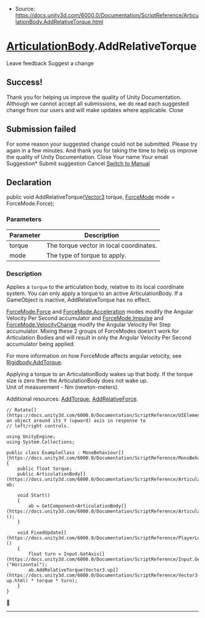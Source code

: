 * Source: https://docs.unity3d.com/6000.0/Documentation/ScriptReference/ArticulationBody.AddRelativeTorque.html

#  [ArticulationBody](https://docs.unity3d.com/6000.0/Documentation/ScriptReference/ArticulationBody.html).AddRelativeTorque
Leave feedback
Suggest a change
## Success!
Thank you for helping us improve the quality of Unity Documentation. Although we cannot accept all submissions, we do read each suggested change from our users and will make updates where applicable.
Close
## Submission failed
For some reason your suggested change could not be submitted. Please <a>try again</a> in a few minutes. And thank you for taking the time to help us improve the quality of Unity Documentation.
Close
Your name Your email Suggestion* Submit suggestion
Cancel
[Switch to Manual](https://docs.unity3d.com/6000.0/Documentation/Manual/class-ArticulationBody.html "Go to ArticulationBody Component in the Manual")
## Declaration
public void AddRelativeTorque([Vector3](https://docs.unity3d.com/6000.0/Documentation/ScriptReference/Vector3.html) torque, [ForceMode](https://docs.unity3d.com/6000.0/Documentation/ScriptReference/ForceMode.html) mode = ForceMode.Force); 
### Parameters
Parameter | Description  
---|---  
torque | The torque vector in local coordinates.  
mode | The type of torque to apply.  
### Description
Applies a `torque` to the articulation body, relative to its local coordinate system.
You can only apply a torque to an active ArticulationBody. If a GameObject is inactive, AddRelativeTorque has no effect.  
  
[ForceMode.Force](https://docs.unity3d.com/6000.0/Documentation/ScriptReference/ForceMode.Force.html) and [ForceMode.Acceleration](https://docs.unity3d.com/6000.0/Documentation/ScriptReference/ForceMode.Acceleration.html) modes modify the Angular Velocity Per Second accumulator and [ForceMode.Impulse](https://docs.unity3d.com/6000.0/Documentation/ScriptReference/ForceMode.Impulse.html) and [ForceMode.VelocityChange](https://docs.unity3d.com/6000.0/Documentation/ScriptReference/ForceMode.VelocityChange.html) modify the Angular Velocity Per Step accumulator. Mixing these 2 groups of ForceModes doesn't work for Articulation Bodies and will result in only the Angular Velocity Per Second accumulator being applied.  
  
For more information on how ForceMode affects angular velocity, see [Rigidbody.AddTorque](https://docs.unity3d.com/6000.0/Documentation/ScriptReference/Rigidbody.AddTorque.html).  
  
Applying a torque to an ArticulationBody wakes up that body. If the torque size is zero then the ArticulationBody does not wake up.   
Unit of measurement - Nm (newton-meters).  
  
Additional resources: [AddTorque](https://docs.unity3d.com/6000.0/Documentation/ScriptReference/ArticulationBody.AddTorque.html), [AddRelativeForce](https://docs.unity3d.com/6000.0/Documentation/ScriptReference/ArticulationBody.AddRelativeForce.html).
```
// Rotate[](https://docs.unity3d.com/6000.0/Documentation/ScriptReference/UIElements.Rotate.html) an object around its Y (upward) axis in response to
// left/right controls.  
  
using UnityEngine;
using System.Collections;  
  
public class ExampleClass : MonoBehaviour[](https://docs.unity3d.com/6000.0/Documentation/ScriptReference/MonoBehaviour.html)
{
    public float torque;
    public ArticulationBody[](https://docs.unity3d.com/6000.0/Documentation/ScriptReference/ArticulationBody.html) ab;  
  
    void Start()
    {
        ab = GetComponent<ArticulationBody[](https://docs.unity3d.com/6000.0/Documentation/ScriptReference/ArticulationBody.html)>();
    }  
  
    void FixedUpdate[](https://docs.unity3d.com/6000.0/Documentation/ScriptReference/PlayerLoop.FixedUpdate.html)()
    {
        float turn = Input.GetAxis[](https://docs.unity3d.com/6000.0/Documentation/ScriptReference/Input.GetAxis.html)("Horizontal");
        ab.AddRelativeTorque(Vector3.up[](https://docs.unity3d.com/6000.0/Documentation/ScriptReference/Vector3-up.html) * torque * turn);
    }
}

```

* * *
